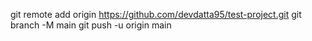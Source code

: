 git remote add origin https://github.com/devdatta95/test-project.git
git branch -M main
git push -u origin main